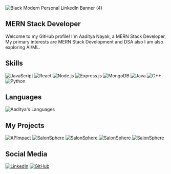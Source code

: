 ![Black Modern Personal LinkedIn Banner (4)](https://github.com/AadityaNayak/AadityaNayak/assets/85574808/d6c27f11-f688-4316-b191-28b7a75b8502)

## MERN Stack Developer

Welcome to my GitHub profile! I'm Aaditya Nayak, a MERN Stack Developer, My primary interests are MERN Stack Development and DSA also I am also exploring AI/ML.

## Skills
<img src="https://img.shields.io/badge/JavaScript-F7DF1E?style=for-the-badge&logo=javascript&logoColor=black" alt="JavaScript"/> <img src="https://img.shields.io/badge/React-61DAFB?style=for-the-badge&logo=react&logoColor=black" alt="React"/> <img src="https://img.shields.io/badge/Node.js-339933?style=for-the-badge&logo=node.js&logoColor=white" alt="Node.js"/> <img src="https://img.shields.io/badge/Express.js-000000?style=for-the-badge&logo=express&logoColor=white" alt="Express.js"/> <img src="https://img.shields.io/badge/MongoDB-47A248?style=for-the-badge&logo=mongodb&logoColor=white" alt="MongoDB"/> <img src="https://img.shields.io/badge/Java-007396?style=for-the-badge&logo=java&logoColor=white" alt="Java"/> <img src="https://img.shields.io/badge/C++-00599C?style=for-the-badge&logo=c%2B%2B&logoColor=white" alt="C++"/> <img src="https://img.shields.io/badge/Python-14354C?style=for-the-badge&logo=python&logoColor=white" alt="Python"/> 

## Languages
![Aaditya's Languages](https://github-readme-stats.vercel.app/api/top-langs/?username=AadityaNayak&layout=compact&theme=react)

<h2 align="left">My Projects</h2>

<p align="left">
  <a href="https://github.com/AadityaNayak/APImpact">
    <img src="https://github-readme-stats.vercel.app/api/pin/?username=AadityaNayak&repo=APImpact&theme=dark" alt="APImpact" />
  </a>
  <a href="https://github.com/AadityaNayak/ShopMax">
    <img src="https://github-readme-stats.vercel.app/api/pin/?username=AadityaNayak&repo=ShopMax&theme=dark" alt="SalonSphere" />
  </a>
  <a href="https://github.com/AadityaNayak/SalonSphere">
    <img src="https://github-readme-stats.vercel.app/api/pin/?username=AadityaNayak&repo=SalonSphere&theme=dark" alt="SalonSphere" />
  </a>
  <a href="https://github.com/AadityaNayak/InventoMate">
    <img src="https://github-readme-stats.vercel.app/api/pin/?username=AadityaNayak&repo=InventoMate&theme=dark" alt="SalonSphere" />
  </a>
  <a href="https://github.com/AadityaNayak/Algorithms-Java">
    <img src="https://github-readme-stats.vercel.app/api/pin/?username=AadityaNayak&repo=Algorithms-Java&theme=dark" alt="SalonSphere" />
  </a>
</p>

## Social Media
<a href="https://www.linkedin.com/in/aaditya-nayak-an73a8208/"><img alt="LinkedIn" src="https://img.shields.io/badge/LinkedIn-0077B5?style=for-the-badge&logo=linkedin&logoColor=white"/></a> <a href="https://github.com/AadityaNayak"><img alt="GitHub" src="https://img.shields.io/badge/GitHub-100000?style=for-the-badge&logo=github&logoColor=white"/></a>
